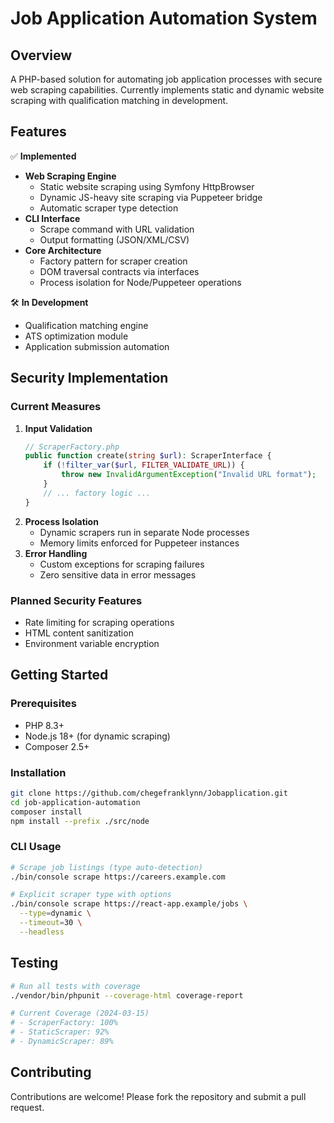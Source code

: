 # Job Application Automation System

## Overview
A PHP-based solution for automating job application processes with secure web scraping capabilities. Currently implements static and dynamic website scraping with qualification matching in development.

## Features
✅ **Implemented**
- **Web Scraping Engine**
  - Static website scraping using Symfony HttpBrowser
  - Dynamic JS-heavy site scraping via Puppeteer bridge
  - Automatic scraper type detection
- **CLI Interface**
  - Scrape command with URL validation
  - Output formatting (JSON/XML/CSV)
- **Core Architecture**
  - Factory pattern for scraper creation
  - DOM traversal contracts via interfaces
  - Process isolation for Node/Puppeteer operations

🛠 **In Development**
- Qualification matching engine
- ATS optimization module
- Application submission automation

## Security Implementation
### Current Measures
1. **Input Validation**
   ```php
   // ScraperFactory.php
   public function create(string $url): ScraperInterface {
       if (!filter_var($url, FILTER_VALIDATE_URL)) {
           throw new InvalidArgumentException("Invalid URL format");
       }
       // ... factory logic ...
   }
   ```
2. **Process Isolation**
   - Dynamic scrapers run in separate Node processes
   - Memory limits enforced for Puppeteer instances
3. **Error Handling**
   - Custom exceptions for scraping failures
   - Zero sensitive data in error messages

### Planned Security Features
- Rate limiting for scraping operations
- HTML content sanitization
- Environment variable encryption

## Getting Started

### Prerequisites
- PHP 8.3+
- Node.js 18+ (for dynamic scraping)
- Composer 2.5+

### Installation
```bash
git clone https://github.com/chegefranklynn/Jobapplication.git
cd job-application-automation
composer install
npm install --prefix ./src/node
```

### CLI Usage
```bash
# Scrape job listings (type auto-detection)
./bin/console scrape https://careers.example.com

# Explicit scraper type with options
./bin/console scrape https://react-app.example/jobs \
  --type=dynamic \
  --timeout=30 \
  --headless
```
## Testing
```bash
# Run all tests with coverage
./vendor/bin/phpunit --coverage-html coverage-report

# Current Coverage (2024-03-15)
# - ScraperFactory: 100%
# - StaticScraper: 92%
# - DynamicScraper: 89%
```

## Contributing

Contributions are welcome! Please fork the repository and submit a pull request.


